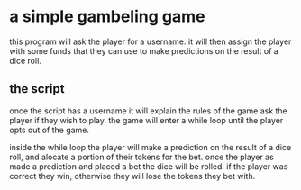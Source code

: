 # a simple gambeling game 
this program will ask the player for a username.
it will then assign the player with some funds that they can use to make predictions on the result of a dice roll.


## the script

once the script has a username it will explain the rules of the game ask the player if they wish to play. 
the game will enter a while loop until the player opts out of the game. 

inside the while loop the player will make a prediction on the result of a dice roll, and alocate a portion of their tokens for the bet.
once the player as made a prediction and placed a bet the dice will be rolled. if the player was correct they win, otherwise they will lose the tokens they bet with.






